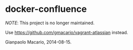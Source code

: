 docker-confluence
=================

*NOTE*: This project is no longer maintained.

Use https://github.com/gmacario/vagrant-atlassian instead.

Gianpaolo Macario, 2014-08-15.
